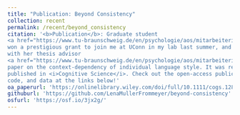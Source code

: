 ```yaml
---
title: "Publication: Beyond Consistency"
collection: recent
permalink: /recent/beyond_consistency
citation: '<b>Publication</b>: Graduate student
<a href="https://www.tu-braunschweig.de/en/psychologie/aos/mitarbeiterinnen/mueller-frommeyer" target="_blank">Lena Müller-Frommeyer (TU Braunschweig)</a>
won a prestigious grant to join me at UConn in my lab last summer, and together
with her thesis advisor
<a href="https://www.tu-braunschweig.de/en/psychologie/aos/mitarbeiterinnen/kauffeld" target="_blank">Simone Kauffeld (TU Braunschweig)</a>, we put together an exciting
paper on the context-dependency of individual language style. It was recently
published in <i>Cognitive Science</i>. Check out the open-access publication,
code, and data at the links below!'
oa_paperurl: 'https://onlinelibrary.wiley.com/doi/full/10.1111/cogs.12834'
githuburl: 'https://github.com/LenaMullerFrommeyer/beyond-consistency'
osfurl: 'https://osf.io/3jx2g/'
---
```

